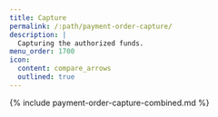 ```yaml
---
title: Capture
permalink: /:path/payment-order-capture/
description: |
  Capturing the authorized funds.
menu_order: 1700
icon:
  content: compare_arrows
  outlined: true
---
```


{% include payment-order-capture-combined.md %}
